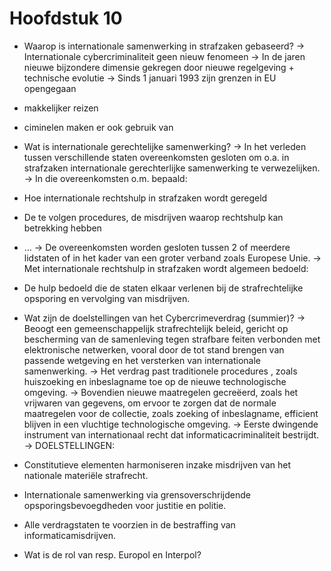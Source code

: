 # Hoofdstuk 10

- Waarop is internationale samenwerking in strafzaken gebaseerd?
-> Internationale cybercriminaliteit geen nieuw fenomeen
-> In de jaren nieuwe bijzondere dimensie gekregen door nieuwe regelgeving + technische evolutie
-> Sinds 1 januari 1993 zijn grenzen in EU opengegaan

- makkelijker reizen
- ciminelen maken er ook gebruik van

- Wat is internationale gerechtelijke samenwerking?
-> In het verleden tussen verschillende staten overeenkomsten gesloten om o.a. in strafzaken internationale gerechterlijke samenwerking te verwezelijken.
-> In die overeenkomsten o.m. bepaald:

- Hoe internationale rechtshulp in strafzaken wordt geregeld
- De te volgen procedures, de misdrijven waarop rechtshulp kan betrekking hebben
- …
-> De overeenkomsten worden gesloten tussen 2 of meerdere lidstaten of in het kader van een groter verband zoals Europese Unie.
-> Met internationale rechtshulp in strafzaken wordt algemeen bedoeld:

- De hulp bedoeld die de staten elkaar verlenen bij de strafrechtelijke opsporing en vervolging van misdrijven.

- Wat zijn de doelstellingen van het Cybercrimeverdrag (summier)?
-> Beoogt een gemeenschappelijk strafrechtelijk beleid, gericht op bescherming van de samenleving tegen strafbare feiten verbonden met elektronische netwerken, vooral door de tot stand brengen van passende wetgeving en het versterken van internationale samenwerking.
-> Het verdrag past traditionele procedures , zoals huiszoeking en inbeslagname toe op de nieuwe technologische omgeving.
-> Bovendien nieuwe maatregelen gecreëerd, zoals het vrijwaren van gegevens, om ervoor te zorgen dat de normale maatregelen voor de collectie, zoals zoeking of inbeslagname, efficient blijven in een vluchtige technologische omgeving.
-> Eerste dwingende instrument van internationaal recht dat informaticacriminaliteit bestrijdt.
-> DOELSTELLINGEN:

- Constitutieve elementen harmoniseren inzake misdrijven van het nationale materiële strafrecht.
- Internationale samenwerking via grensoverschrijdende opsporingsbevoegdheden voor justitie en politie.
- Alle verdragstaten te voorzien in de bestraffing van informaticamisdrijven.

- Wat is de rol van resp. Europol en Interpol?
